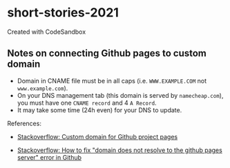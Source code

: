 # short-stories-2021

Created with CodeSandbox

## Notes on connecting Github pages to custom domain

- Domain in CNAME file must be in all caps (i.e. `WWW.EXAMPLE.COM` not `www.example.com`).
- On your DNS management tab (this domain is served by `namecheap.com`), you must have one `CNAME record` and 4 `A Record`.
- It may take some time (24h even) for your DNS to update.

References:

- [Stackoverflow: Custom domain for Github project pages](https://stackoverflow.com/questions/9082499/custom-domain-for-github-project-pages)

- [Stackoverflow: How to fix "domain does not resolve to the github pages server" error in Github](https://stackoverflow.com/questions/54059217/how-to-fix-domain-does-not-resolve-to-the-github-pages-server-error-in-github)
